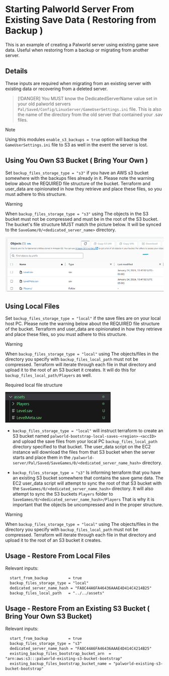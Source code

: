 # Starting Palworld Server From Existing Save Data ( Restoring from Backup )
This is an example of creating a Palworld server using existing game save data. Useful when restoring from a backup or migrating from another server.

## Details
These inputs are required when migrating from an existing server with existing data or recovering from a deleted server.

>[!DANGER]
> You MUST know the DedicatedServerName value set in your old palworld servers `Pal/Saved/Config/LinuxServer/GameUserSettings.ini` file. This is also the name of the directory from the old server that contained your .sav files.

>[!NOTE]
> Using this modules `enable_s3_backups = true` option will backup the `GameUserSettings.ini` file to S3 as well in the event the server is lost.

## Using You Own S3 Bucket ( Bring Your Own )

Set `backup_files_storage_type = "s3"` if you have an AWS s3 bucket somewhere with the backups files already in it. Please note the warning below about the REQUIRED file structure of the bucket. Terraform and user_data are opinionated in how they retrieve and place these files, so you must adhere to this structure.

> [!WARNING]
> When `backup_files_storage_type = "s3"` using The objects in the S3 bucket must not be compressed and must be in the root of the S3 bucket. The bucket's file structure MUST match the picture below. It will be synced to the `SaveGame/0/<dedicated_server_name>` directory.

![Required S3 Structure](../../docs/images/restore_from_existing_s3_structure.png)

## Using Local Files

Set `backup_files_storage_type = "local"` if the save files are on your local host PC. Please note the warning below about the REQUIRED file structure of the bucket. Terraform and user_data are opinionated in how they retrieve and place these files, so you must adhere to this structure.

> [!WARNING]
> When `backup_files_storage_type = "local"` using The objects/files in the directory you specify with `backup_files_local_path` must not be compressed. Terraform will iterate through each file in that directory and upload it to the root of an S3 bucket it creates. It will do this for `backup_files_local_path/Players` as well.

Required local file structure

![Required Local File Structure](../../docs/images/restore_from_local_files.png)

- `backup_files_storage_type = "local"` will instruct terraform to create an S3 bucket named `palworld-bootstrap-local-saves-<region>-<accID>` and upload the save files from your local PC `backup_files_local_path` directory specified to that bucket. The user_data script on the EC2 instance will download the files from that S3 bucket when the server starts and place them in the `/palworld-server/Pal/Saved/SaveGames/0/<dedicated_server_name_hash>` directory.

- `backup_files_storage_type = "s3"` Is informing terraform that you have an existing S3 bucket somewhere that contains the save game data. The EC2 user_data script will attempt to sync the root of that S3 bucket with the `SaveGames/0/<dedicated_server_name_hash>` directory. It will also attempt to sync the S3 buckets `Players` folder to `SaveGames/0/<dedicated_server_name_hash>/Players` That is why it is important that the objects be uncompressed and in the proper structure. 

> [!WARNING]
> When `backup_files_storage_type = "local"` using The objects/files in the directory you specify with `backup_files_local_path` must not be compressed. Terraform will iterate through each file in that directory and upload it to the root of an S3 bucket it creates.

## Usage - Restore From Local Files
Relevant inputs:

```HCL
  start_from_backup         = true
  backup_files_storage_type = "local"
  dedicated_server_name_hash = "FA8C44A6FA46436AAAE4D414C4214B25"
  backup_files_local_path   = "../../assets"
```

## Usage - Restore From an Existing S3 Bucket ( Bring Your Own S3 Bucket)
Relevant inputs:

```HCL
  start_from_backup         = true
  backup_files_storage_type = "s3"
  dedicated_server_name_hash = "FA8C44A6FA46436AAAE4D414C4214B25"
  existing_backup_files_bootstrap_bucket_arn  = "arn:aws:s3:::palworld-existing-s3-bucket-bootstrap"
  existing_backup_files_bootstrap_bucket_name = "palworld-existing-s3-bucket-bootstrap"
```